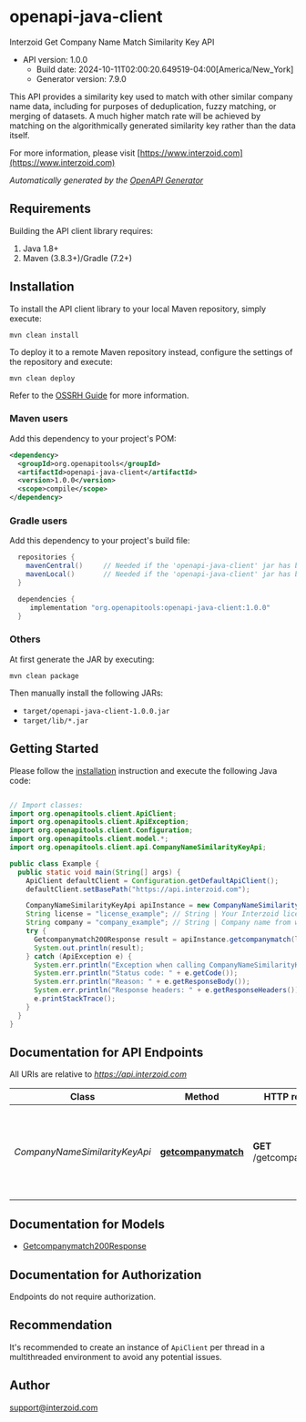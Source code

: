 # openapi-java-client

Interzoid Get Company Name Match Similarity Key API
- API version: 1.0.0
  - Build date: 2024-10-11T02:00:20.649519-04:00[America/New_York]
  - Generator version: 7.9.0

This API provides a similarity key used to match with other similar company name data, including for purposes of deduplication, fuzzy matching, or merging of datasets. A much higher match rate will be achieved by matching on the algorithmically generated similarity key rather than the data itself.

  For more information, please visit [https://www.interzoid.com](https://www.interzoid.com)

*Automatically generated by the [OpenAPI Generator](https://openapi-generator.tech)*


## Requirements

Building the API client library requires:
1. Java 1.8+
2. Maven (3.8.3+)/Gradle (7.2+)

## Installation

To install the API client library to your local Maven repository, simply execute:

```shell
mvn clean install
```

To deploy it to a remote Maven repository instead, configure the settings of the repository and execute:

```shell
mvn clean deploy
```

Refer to the [OSSRH Guide](http://central.sonatype.org/pages/ossrh-guide.html) for more information.

### Maven users

Add this dependency to your project's POM:

```xml
<dependency>
  <groupId>org.openapitools</groupId>
  <artifactId>openapi-java-client</artifactId>
  <version>1.0.0</version>
  <scope>compile</scope>
</dependency>
```

### Gradle users

Add this dependency to your project's build file:

```groovy
  repositories {
    mavenCentral()     // Needed if the 'openapi-java-client' jar has been published to maven central.
    mavenLocal()       // Needed if the 'openapi-java-client' jar has been published to the local maven repo.
  }

  dependencies {
     implementation "org.openapitools:openapi-java-client:1.0.0"
  }
```

### Others

At first generate the JAR by executing:

```shell
mvn clean package
```

Then manually install the following JARs:

* `target/openapi-java-client-1.0.0.jar`
* `target/lib/*.jar`

## Getting Started

Please follow the [installation](#installation) instruction and execute the following Java code:

```java

// Import classes:
import org.openapitools.client.ApiClient;
import org.openapitools.client.ApiException;
import org.openapitools.client.Configuration;
import org.openapitools.client.model.*;
import org.openapitools.client.api.CompanyNameSimilarityKeyApi;

public class Example {
  public static void main(String[] args) {
    ApiClient defaultClient = Configuration.getDefaultApiClient();
    defaultClient.setBasePath("https://api.interzoid.com");

    CompanyNameSimilarityKeyApi apiInstance = new CompanyNameSimilarityKeyApi(defaultClient);
    String license = "license_example"; // String | Your Interzoid license API key. Register at www.interzoid.com/register
    String company = "company_example"; // String | Company name from which to generate similarity key
    try {
      Getcompanymatch200Response result = apiInstance.getcompanymatch(license, company);
      System.out.println(result);
    } catch (ApiException e) {
      System.err.println("Exception when calling CompanyNameSimilarityKeyApi#getcompanymatch");
      System.err.println("Status code: " + e.getCode());
      System.err.println("Reason: " + e.getResponseBody());
      System.err.println("Response headers: " + e.getResponseHeaders());
      e.printStackTrace();
    }
  }
}

```

## Documentation for API Endpoints

All URIs are relative to *https://api.interzoid.com*

Class | Method | HTTP request | Description
------------ | ------------- | ------------- | -------------
*CompanyNameSimilarityKeyApi* | [**getcompanymatch**](docs/CompanyNameSimilarityKeyApi.md#getcompanymatch) | **GET** /getcompanymatch | Gets a similarity key for matching purposes for company name data


## Documentation for Models

 - [Getcompanymatch200Response](docs/Getcompanymatch200Response.md)


<a id="documentation-for-authorization"></a>
## Documentation for Authorization

Endpoints do not require authorization.


## Recommendation

It's recommended to create an instance of `ApiClient` per thread in a multithreaded environment to avoid any potential issues.

## Author

support@interzoid.com

